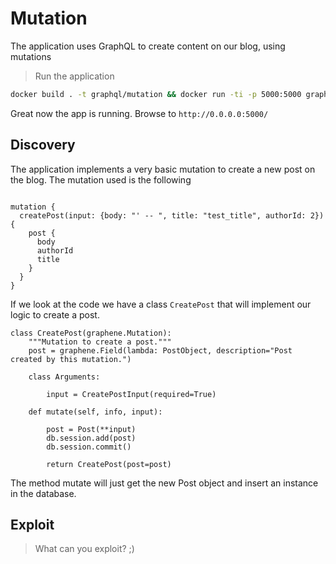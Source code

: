 # Mutation 


The application uses GraphQL to create content on our blog, using mutations 

> Run the application 

```sh
docker build . -t graphql/mutation && docker run -ti -p 5000:5000 graphql/mutation
```

Great now the app is running. Browse to `http://0.0.0.0:5000/` 



## Discovery

The application implements a very basic mutation to create a new post on the blog. The mutation used is the following

```

mutation {
  createPost(input: {body: "' -- ", title: "test_title", authorId: 2}) {
    post {
      body
      authorId
      title
    }
  }
}

```

If we look at the code we have a class `CreatePost` that will implement our logic to create a post.

```
class CreatePost(graphene.Mutation):
    """Mutation to create a post."""
    post = graphene.Field(lambda: PostObject, description="Post created by this mutation.")

    class Arguments:
    	
        input = CreatePostInput(required=True)

    def mutate(self, info, input):
        
        post = Post(**input)
        db.session.add(post)
        db.session.commit()
        
        return CreatePost(post=post)
```

The method mutate will just get the new Post object and insert an instance in the database. 

## Exploit

> What can you exploit? ;)



